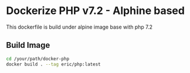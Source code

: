 # Dockerize PHP v7.2 - Alphine based

This dockerfile is build under alpine image base with php 7.2

## Build Image

```bash
cd /your/path/docker-php
docker build . --tag eric/php:latest
```
